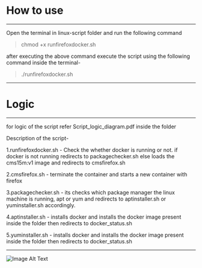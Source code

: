 # How to use
------------------------------------------------------------------------------------------------------------------------------

Open the terminal in linux-script folder and run the following command 
>chmod +x runfirefoxdocker.sh

after executing the above command execute the script using the following command inside the terminal-
>./runfirefoxdocker.sh

--------------------------------------------------------------------------------------------------------------------------------

# Logic
--------------------------------------------------------------------------------------------------------------------------------
for logic of the script refer Script_logic_diagram.pdf inside the folder

Description of the script-

1.runfirefoxdocker.sh - Check the whether docker is running or not. if docker is not running redirects to packagechecker.sh else loads the cms15m:v1 image and redirects to cmsfirefox.sh

2.cmsfirefox.sh - terminate the container and starts a new container with firefox

3.packagechecker.sh - its checks which package manager the linux machine is running, apt or yum and redirects to aptinstaller.sh or yuminstaller.sh accordingly.

4.aptinstaller.sh - installs docker and installs the docker image present inside the folder then redirects to docker_status.sh

5.yuminstaller.sh - installs docker and installs the docker image present inside the folder then redirects to docker_status.sh

-----------------------------------------------------------------------------------------------------------------------------------
![Image Alt Text](cms-15m-linux-scripts-GMRT/scriptlogic1.drawio_page-0001.jpg)
